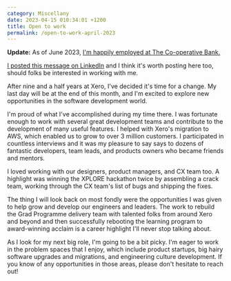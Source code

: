 ```yaml
---
category: Miscellany
date: 2023-04-15 010:34:01 +1200
title: Open to work
permalink: /open-to-work-april-2023
---
```


**Update:** As of June 2023, [I'm happily employed at The Co-operative Bank.](https://iterative.co.nz/back-to-work-june-2023)

[I posted this message on LinkedIn](https://www.linkedin.com/posts/jmahoney_opentowork-activity-7051473411914567682-Ymwm?utm_source=share&utm_medium=member_desktop) and I think it's worth posting here too, should folks be interested in working with me.

After nine and a half years at Xero, I've decided it's time for a change. My last day will be at the end of this month, and I'm excited to explore new opportunities in the software development world.

I'm proud of what I've accomplished during my time there. I was fortunate enough to work with several great development teams and contribute to the development of many useful features. I helped with Xero's migration to AWS, which enabled us to grow to over 3 million customers. I participated in countless interviews and it was my pleasure to say says to dozens of fantastic developers, team leads, and products owners who became friends and mentors.

I loved working with our designers, product managers, and CX team too. A highlight was winning the XPLORE hackathon twice by assembling a crack team, working through the CX team's list of bugs and shipping the fixes.

The thing I will look back on most fondly were the opportunities I was given to help grow and develop our engineers and leaders. The work to rebuild the Grad Programme delivery team with talented folks from around Xero and beyond and then successfully rebooting the learning program to award-winning acclaim is a career highlight I'll never stop talking about.

As I look for my next big role, I'm going to be a bit picky. I'm eager to work in the problem spaces that I enjoy, which include product startups, big hairy software upgrades and migrations, and engineering culture development. If you know of any opportunities in those areas, please don't hesitate to reach out!
